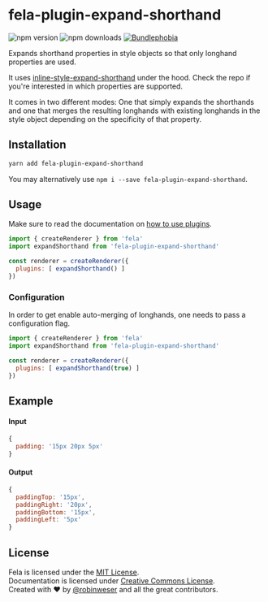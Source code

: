 # fela-plugin-expand-shorthand

<img alt="npm version" src="https://badge.fury.io/js/fela-plugin-expand-shorthand.svg"> <img alt="npm downloads" src="https://img.shields.io/npm/dm/fela-plugin-expand-shorthand.svg"> <a href="https://bundlephobia.com/result?p=fela-plugin-expand-shorthand@latest"><img alt="Bundlephobia" src="https://img.shields.io/bundlephobia/minzip/fela-plugin-expand-shorthand.svg"></a>

Expands shorthand properties in style objects so that only longhand properties are used.

It uses [inline-style-expand-shorthand](https://github.com/robinweser/inline-style-expand-shorthand) under the hood. Check the repo if you're interested in which properties are supported.

It comes in two different modes: One that simply expands the shorthands and one that merges the resulting longhands with existing longhands in the style object depending on the specificity of that property.

## Installation
```sh
yarn add fela-plugin-expand-shorthand
```
You may alternatively use `npm i --save fela-plugin-expand-shorthand`.

## Usage
Make sure to read the documentation on [how to use plugins](http://fela.js.org/docs/advanced/Plugins.html).

```javascript
import { createRenderer } from 'fela'
import expandShorthand from 'fela-plugin-expand-shorthand'

const renderer = createRenderer({
  plugins: [ expandShorthand() ]
})
```

### Configuration
In order to get enable auto-merging of longhands, one needs to pass a configuration flag.

```javascript
import { createRenderer } from 'fela'
import expandShorthand from 'fela-plugin-expand-shorthand'

const renderer = createRenderer({
  plugins: [ expandShorthand(true) ]
})
```

## Example

#### Input
```javascript
{
  padding: '15px 20px 5px'
}
```
#### Output
```javascript
{
  paddingTop: '15px',
  paddingRight: '20px',
  paddingBottom: '15px',
  paddingLeft: '5px'
}
```

## License
Fela is licensed under the [MIT License](http://opensource.org/licenses/MIT).<br>
Documentation is licensed under [Creative Commons License](http://creativecommons.org/licenses/by/4.0/).<br>
Created with ♥ by [@robinweser](http://weser.io) and all the great contributors.
